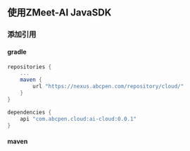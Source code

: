## 使用ZMeet-AI JavaSDK

### 添加引用
#### gradle
```groovy
repositories {
    ...
    maven {
        url "https://nexus.abcpen.com/repository/cloud/"
    }
}

dependencies {
    api "com.abcpen.cloud:ai-cloud:0.0.1"
}
```
#### maven


